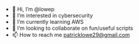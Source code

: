 - 👋 Hi, I’m @lowep
- 👀 I’m interested in cybersecurity 
- 🌱 I’m currently learning AWS 
- 💞️ I’m looking to collaborate on fun/useful scripts
- 📫 How to reach me patricklowe29@gmail.com 

<!---
lowep/lowep is a ✨ special ✨ repository because its `README.md` (this file) appears on your GitHub profile.
You can click the Preview link to take a look at your changes.
--->
